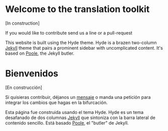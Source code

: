 
# Welcome to the translation toolkit

[In construction]

If you would like to contribute send us a line or a pull-request

This website is built using the Hyde theme. Hyde is a brazen two-column [Jekyll](http://jekyllrb.com) theme that pairs a prominent sidebar with uncomplicated content. It's based on [Poole](http://getpoole.com), the Jekyll butler.

# Bienvenidos

[En construcción]

Si quisieras contribuir, déjanos un [mensaje](https://github.com/go-dh/translation-toolkit/issues) o manda una petición para integrar los cambios que hagas en la bifurcación.

Esta página fue construida usando el tema Hyde. Hyde es un tema desafanado de dos columnas [Jekyll](http://jekyllrb.com) que sintoniza con la barra lateral de contenido sencillo. Está basado [Poole](http://getpoole.com), el "butler" de Jekyll.

